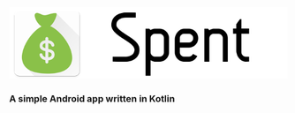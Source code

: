 ![](https://github.com/AndrewGable/Spent/blob/master/spent.png)
### A simple Android app written in Kotlin


